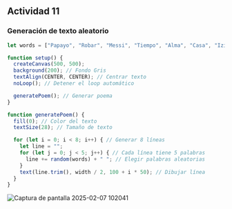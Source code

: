 ## Actividad 11

### Generación de texto aleatorio

```js
let words = ["Papayo", "Robar", "Messi", "Tiempo", "Alma", "Casa", "Izi", "Silencio", "Mundial", "Negra"]; // Conjunto de palabras

function setup() {
  createCanvas(500, 500);
  background(200); // Fondo Gris
  textAlign(CENTER, CENTER); // Centrar texto
  noLoop(); // Detener el loop automático

  generatePoem(); // Generar poema
}

function generatePoem() {
  fill(0); // Color del texto
  textSize(28); // Tamaño de texto

  for (let i = 0; i < 8; i++) { // Generar 8 líneas
    let line = "";
    for (let j = 0; j < 5; j++) { // Cada línea tiene 5 palabras
      line += random(words) + " "; // Elegir palabras aleatorias
    }
    text(line.trim(), width / 2, 100 + i * 50); // Dibujar línea
  }
}
```

![Captura de pantalla 2025-02-07 102041](https://github.com/user-attachments/assets/075f13fc-7463-4d59-ab7f-15f649d8b10b)























